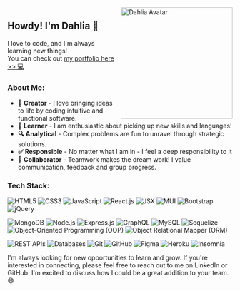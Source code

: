 <div >
  <img src="https://cyphernyx.github.io/dahlia-portfolio-site/static/media/dahliaAvatar.6cfee709f8e111f77e3d.png" alt="Dahlia Avatar" width="250" align="right" />
</div>

## Howdy! I'm Dahlia 👋

 I love to code, and I'm always learning new things! <br>
 You can check out [my portfolio here >> 💻](https://cyphernyx.github.io/dahlia-portfolio-site/)

### About Me:

- **🚀 Creator** - I love bringing ideas to life by coding intuitive and functional software. 
- **🧠 Learner** - I am enthusiastic about picking up new skills and languages!  
- **🔍 Analytical** - Complex problems are fun to unravel through strategic solutions.
- **✅ Responsible** - No matter what I am in - I feel a deep responsibility to it 
- **🤝 Collaborator** - Teamwork makes the dream work! I value communication, feedback and group progress. 

### Tech Stack:
![HTML5](https://img.shields.io/badge/HTML5-%23E34F26.svg?style=for-the-badge&logo=html5&logoColor=white)
![CSS3](https://img.shields.io/badge/CSS3-%231572B6.svg?style=for-the-badge&logo=css3&logoColor=white)
![JavaScript](https://img.shields.io/badge/JavaScript-%23F7DF1E.svg?style=for-the-badge&logo=javascript&logoColor=black)
![React.js](https://img.shields.io/badge/React.js-%2361DAFB.svg?style=for-the-badge&logo=react&logoColor=black)
![JSX](https://img.shields.io/badge/JSX-%2320232a.svg?style=for-the-badge&logo=react&logoColor=%2361DAFB)
![MUI](https://img.shields.io/badge/MUI-%230081CB.svg?style=for-the-badge&logo=mui&logoColor=white)
![Bootstrap](https://img.shields.io/badge/Bootstrap-%23563D7C.svg?style=for-the-badge&logo=bootstrap&logoColor=white)
![jQuery](https://img.shields.io/badge/jQuery-%230769AD.svg?style=for-the-badge&logo=jquery&logoColor=white)



![MongoDB](https://img.shields.io/badge/MongoDB-%2347A248.svg?style=for-the-badge&logo=mongodb&logoColor=white)
![Node.js](https://img.shields.io/badge/Node.js-%23339933.svg?style=for-the-badge&logo=node.js&logoColor=white)
![Express.js](https://img.shields.io/badge/Express.js-%23000000.svg?style=for-the-badge&logo=express&logoColor=white)
![GraphQL](https://img.shields.io/badge/GraphQL-%23E10098.svg?style=for-the-badge&logo=graphql&logoColor=white)
![MySQL](https://img.shields.io/badge/MySQL-%234479A1.svg?style=for-the-badge&logo=mysql&logoColor=white)
![Sequelize](https://img.shields.io/badge/Sequelize-%2340748E.svg?style=for-the-badge&logo=sequelize&logoColor=white)
![Object-Oriented Programming (OOP)](https://img.shields.io/badge/OOP-%230769AD.svg?style=for-the-badge)
![Object Relational Mapper (ORM)](https://img.shields.io/badge/ORM-%2340748E.svg?style=for-the-badge)


![REST APIs](https://img.shields.io/badge/REST_APIs-%23000000.svg?style=for-the-badge)
![Databases](https://img.shields.io/badge/Databases-%23336791.svg?style=for-the-badge)
![Git](https://img.shields.io/badge/Git-%23F05032.svg?style=for-the-badge&logo=git&logoColor=white)
![GitHub](https://img.shields.io/badge/GitHub-%23181717.svg?style=for-the-badge&logo=github&logoColor=white)
![Figma](https://img.shields.io/badge/figma-%23F24E1E.svg?style=for-the-badge&logo=figma&logoColor=white)
![Heroku](https://img.shields.io/badge/Heroku-%23430098.svg?style=for-the-badge&logo=heroku&logoColor=white)
![Insomnia](https://img.shields.io/badge/Insomnia-%23420404.svg?style=for-the-badge&logo=insomnia&logoColor=white)




I'm always looking for new opportunities to learn and grow. If you're interested in connecting, please feel free to reach out to me on LinkedIn or GitHub. I'm excited to discuss how I could be a great addition to your team. 😄
